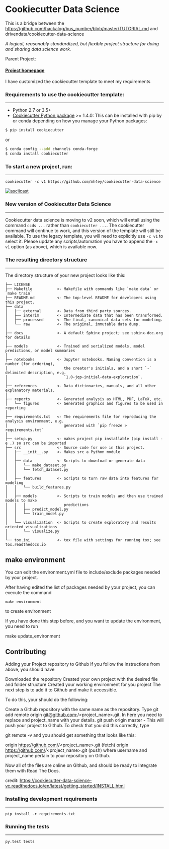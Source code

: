 # Cookiecutter Data Science

This is a bridge between the https://github.com/hackalog/bus_number/blob/master/TUTORIAL.md and  drivendata/cookiecutter-data-science

_A logical, reasonably standardized, but flexible project structure for doing and sharing data science work._

Parent Project:
#### [Project homepage](http://drivendata.github.io/cookiecutter-data-science/)

I have customized the cookiecutter template to meet my requirements

### Requirements to use the cookiecutter template:
-----------
 - Python 2.7 or 3.5+
 - [Cookiecutter Python package](http://cookiecutter.readthedocs.org/en/latest/installation.html) >= 1.4.0: This can be installed with pip by or conda depending on how you manage your Python packages:

``` bash
$ pip install cookiecutter
```

or

``` bash
$ conda config --add channels conda-forge
$ conda install cookiecutter
```


### To start a new project, run:
------------

    cookiecutter -c v1 https://github.com/mh4ey/cookiecutter-data-science


[![asciicast](https://asciinema.org/a/244658.svg)](https://asciinema.org/a/244658)

### New version of Cookiecutter Data Science
------------
Cookiecutter data science is moving to v2 soon, which will entail using
the command `ccds ...` rather than `cookiecutter ...`. The cookiecutter command
will continue to work, and this version of the template will still be available.
To use the legacy template, you will need to explicitly use `-c v1` to select it.
Please update any scripts/automation you have to append the `-c v1` option (as above),
which is available now.


### The resulting directory structure
------------

The directory structure of your new project looks like this: 

```
├── LICENSE
├── Makefile           <- Makefile with commands like `make data` or `make train`
├── README.md          <- The top-level README for developers using this project.
├── data
│   ├── external       <- Data from third party sources.
│   ├── interim        <- Intermediate data that has been transformed.
│   ├── processed      <- The final, canonical data sets for modeling.
│   └── raw            <- The original, immutable data dump.
│
├── docs               <- A default Sphinx project; see sphinx-doc.org for details
│
├── models             <- Trained and serialized models, model predictions, or model summaries
│
├── notebooks          <- Jupyter notebooks. Naming convention is a number (for ordering),
│                         the creator's initials, and a short `-` delimited description, e.g.
│                         `1.0-jqp-initial-data-exploration`.
│
├── references         <- Data dictionaries, manuals, and all other explanatory materials.
│
├── reports            <- Generated analysis as HTML, PDF, LaTeX, etc.
│   └── figures        <- Generated graphics and figures to be used in reporting
│
├── requirements.txt   <- The requirements file for reproducing the analysis environment, e.g.
│                         generated with `pip freeze > requirements.txt`
│
├── setup.py           <- makes project pip installable (pip install -e .) so src can be imported
├── src                <- Source code for use in this project.
│   ├── __init__.py    <- Makes src a Python module
│   │
│   ├── data           <- Scripts to download or generate data
│   │   └── make_dataset.py
│   │   └── fetch_dataset.py
│   │
│   ├── features       <- Scripts to turn raw data into features for modeling
│   │   └── build_features.py
│   │
│   ├── models         <- Scripts to train models and then use trained models to make
│   │   │                 predictions
│   │   ├── predict_model.py
│   │   └── train_model.py
│   │
│   └── visualization  <- Scripts to create exploratory and results oriented visualizations
│       └── visualize.py
│
└── tox.ini            <- tox file with settings for running tox; see tox.readthedocs.io
```
## make environment
You can edit the environment.yml file to include/exclude packages needed by your project.

After having edited the list of packages needed by your project, you can execute the command
    
    make environment
to create environment

If you have done this step before, and you want to update the environment, you need to run

   make update_environment

## Contributing

Adding your Project repository to Github
If you follow the instructions from above, you should have

Downloaded the repository
Created your own project with the desired file and folder structure
Created your working environment for you project
The next step is to add it to Github and make it accessible.

To do this, your should do the following:

Create a Github repository with the same name as the repository.
Type git add remote origin git@github.com:<username>/<project_name>.git. In here you need to replace <username> and project_name with your details.
git push origin master - This will push your project to Github.
To check that you did this correctly, type

git remote -v
and you should get something that looks like this:

origin  https://github.com/<username>/<project_name>.git (fetch)
origin  https://github.com/<username>/<project_name>.git (push)
where username and project_name pertain to your repository on Github.

Now all of the files are online on Github, and should be ready to integrate them with Read The Docs.
 
credit: https://cookiecutter-data-science-vc.readthedocs.io/en/latest/getting_started/INSTALL.html

### Installing development requirements
------------

    pip install -r requirements.txt

### Running the tests
------------

    py.test tests
